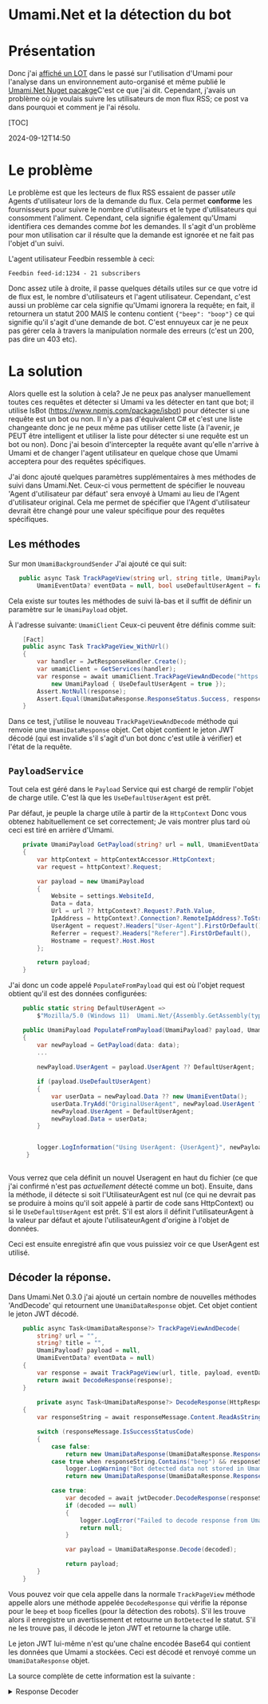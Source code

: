 # Umami.Net et la détection du bot

# Présentation

Donc j'ai [affiché un LOT](/blog/category/Umami) dans le passé sur l'utilisation d'Umami pour l'analyse dans un environnement auto-organisé et même publié le [Umami.Net Nuget pacakge](https://www.nuget.org/packages/Umami.Net/)C'est ce que j'ai dit. Cependant, j'avais un problème où je voulais suivre les utilisateurs de mon flux RSS; ce post va dans pourquoi et comment je l'ai résolu.

[TOC]

<!--category-- ASP.NET, Umami -->
<datetime class="hidden">2024-09-12T14:50</datetime>

# Le problème

Le problème est que les lecteurs de flux RSS essaient de passer *utile* Agents d'utilisateur lors de la demande du flux. Cela permet **conforme** les fournisseurs pour suivre le nombre d'utilisateurs et le type d'utilisateurs qui consomment l'aliment. Cependant, cela signifie également qu'Umami identifiera ces demandes comme *bot* les demandes. Il s'agit d'un problème pour mon utilisation car il résulte que la demande est ignorée et ne fait pas l'objet d'un suivi.

L'agent utilisateur Feedbin ressemble à ceci:

```plaintext
Feedbin feed-id:1234 - 21 subscribers
```

Donc assez utile à droite, il passe quelques détails utiles sur ce que votre id de flux est, le nombre d'utilisateurs et l'agent utilisateur. Cependant, c'est aussi un problème car cela signifie qu'Umami ignorera la requête; en fait, il retournera un statut 200 MAIS le contenu contient `{"beep": "boop"}` ce qui signifie qu'il s'agit d'une demande de bot. C'est ennuyeux car je ne peux pas gérer cela à travers la manipulation normale des erreurs (c'est un 200, pas dire un 403 etc).

# La solution

Alors quelle est la solution à cela? Je ne peux pas analyser manuellement toutes ces requêtes et détecter si Umami va les détecter en tant que bot; il utilise IsBot (https://www.npmjs.com/package/isbot) pour détecter si une requête est un bot ou non. Il n'y a pas d'équivalent C# et c'est une liste changeante donc je ne peux même pas utiliser cette liste (à l'avenir, je PEUT être intelligent et utiliser la liste pour détecter si une requête est un bot ou non).
Donc j'ai besoin d'intercepter la requête avant qu'elle n'arrive à Umami et de changer l'agent utilisateur en quelque chose que Umami acceptera pour des requêtes spécifiques.

J'ai donc ajouté quelques paramètres supplémentaires à mes méthodes de suivi dans Umami.Net. Ceux-ci vous permettent de spécifier le nouveau 'Agent d'utilisateur par défaut' sera envoyé à Umami au lieu de l'Agent d'utilisateur original. Cela me permet de spécifier que l'Agent d'utilisateur devrait être changé pour une valeur spécifique pour des requêtes spécifiques.

## Les méthodes

Sur mon `UmamiBackgroundSender` J'ai ajouté ce qui suit:

```csharp
   public async Task TrackPageView(string url, string title, UmamiPayload? payload = null,
        UmamiEventData? eventData = null, bool useDefaultUserAgent = false)
```

Cela existe sur toutes les méthodes de suivi là-bas et il suffit de définir un paramètre sur le `UmamiPayload` objet.

À l'adresse suivante: `UmamiClient` Ceux-ci peuvent être définis comme suit:

```csharp
    [Fact]
    public async Task TrackPageView_WithUrl()
    {
        var handler = JwtResponseHandler.Create();
        var umamiClient = GetServices(handler);
        var response = await umamiClient.TrackPageViewAndDecode("https://example.com", "Example Page",
            new UmamiPayload { UseDefaultUserAgent = true });
        Assert.NotNull(response);
        Assert.Equal(UmamiDataResponse.ResponseStatus.Success, response.Status);
    }
```

Dans ce test, j'utilise le nouveau `TrackPageViewAndDecode` méthode qui renvoie une `UmamiDataResponse` objet. Cet objet contient le jeton JWT décodé (qui est invalide s'il s'agit d'un bot donc c'est utile à vérifier) et l'état de la requête.

## `PayloadService`

Tout cela est géré dans le `Payload` Service qui est chargé de remplir l'objet de charge utile. C'est là que les `UseDefaultUserAgent` est prêt.

Par défaut, je peuple la charge utile à partir de la `HttpContext` Donc vous obtenez habituellement ce set correctement; Je vais montrer plus tard où ceci est tiré en arrière d'Umami.

```csharp
    private UmamiPayload GetPayload(string? url = null, UmamiEventData? data = null)
    {
        var httpContext = httpContextAccessor.HttpContext;
        var request = httpContext?.Request;

        var payload = new UmamiPayload
        {
            Website = settings.WebsiteId,
            Data = data,
            Url = url ?? httpContext?.Request?.Path.Value,
            IpAddress = httpContext?.Connection?.RemoteIpAddress?.ToString(),
            UserAgent = request?.Headers["User-Agent"].FirstOrDefault(),
            Referrer = request?.Headers["Referer"].FirstOrDefault(),
            Hostname = request?.Host.Host
        };

        return payload;
    }
```

J'ai donc un code appelé `PopulateFromPayload` qui est où l'objet request obtient qu'il est des données configurées:

```csharp
    public static string DefaultUserAgent =>
        $"Mozilla/5.0 (Windows 11)  Umami.Net/{Assembly.GetAssembly(typeof(UmamiClient))!.GetName().Version}";

    public UmamiPayload PopulateFromPayload(UmamiPayload? payload, UmamiEventData? data)
    {
        var newPayload = GetPayload(data: data);
        ...
        
        newPayload.UserAgent = payload.UserAgent ?? DefaultUserAgent;

        if (payload.UseDefaultUserAgent)
        {
            var userData = newPayload.Data ?? new UmamiEventData();
            userData.TryAdd("OriginalUserAgent", newPayload.UserAgent ?? "");
            newPayload.UserAgent = DefaultUserAgent;
            newPayload.Data = userData;
        }


        logger.LogInformation("Using UserAgent: {UserAgent}", newPayload.UserAgent);
     }        
        
```

Vous verrez que cela définit un nouvel Useragent en haut du fichier (ce que j'ai confirmé n'est pas *actuellement* détecté comme un bot). Ensuite, dans la méthode, il détecte si soit l'UtilisateurAgent est nul (ce qui ne devrait pas se produire à moins qu'il soit appelé à partir de code sans HttpContext) ou si le `UseDefaultUserAgent` est prêt. S'il est alors il définit l'utilisateurAgent à la valeur par défaut et ajoute l'utilisateurAgent d'origine à l'objet de données.

Ceci est ensuite enregistré afin que vous puissiez voir ce que UserAgent est utilisé.

## Décoder la réponse.

Dans Umami.Net 0.3.0 j'ai ajouté un certain nombre de nouvelles méthodes 'AndDecode' qui retournent une `UmamiDataResponse` objet. Cet objet contient le jeton JWT décodé.

```csharp
    public async Task<UmamiDataResponse?> TrackPageViewAndDecode(
        string? url = "",
        string? title = "",
        UmamiPayload? payload = null,
        UmamiEventData? eventData = null)
    {
        var response = await TrackPageView(url, title, payload, eventData);
        return await DecodeResponse(response);
    }
    
        private async Task<UmamiDataResponse?> DecodeResponse(HttpResponseMessage responseMessage)
    {
        var responseString = await responseMessage.Content.ReadAsStringAsync();

        switch (responseMessage.IsSuccessStatusCode)
        {
            case false:
                return new UmamiDataResponse(UmamiDataResponse.ResponseStatus.Failed);
            case true when responseString.Contains("beep") && responseString.Contains("boop"):
                logger.LogWarning("Bot detected data not stored in Umami");
                return new UmamiDataResponse(UmamiDataResponse.ResponseStatus.BotDetected);

            case true:
                var decoded = await jwtDecoder.DecodeResponse(responseString);
                if (decoded == null)
                {
                    logger.LogError("Failed to decode response from Umami");
                    return null;
                }

                var payload = UmamiDataResponse.Decode(decoded);

                return payload;
        }
    }
```

Vous pouvez voir que cela appelle dans la normale `TrackPageView` méthode appelle alors une méthode appelée `DecodeResponse` qui vérifie la réponse pour le `beep` et `boop` ficelles (pour la détection des robots). S'il les trouve alors il enregistre un avertissement et retourne un `BotDetected` le statut. S'il ne les trouve pas, il décode le jeton JWT et retourne la charge utile.

Le jeton JWT lui-même n'est qu'une chaîne encodée Base64 qui contient les données que Umami a stockées. Ceci est décodé et renvoyé comme un `UmamiDataResponse` objet.

La source complète de cette information est la suivante :

<details>
<summary>Response Decoder</summary>
```csharp
using System.IdentityModel.Tokens.Jwt;

namespace Umami.Net.Models;

public class UmamiDataResponse
{
    public enum ResponseStatus
    {
        Failed,
        BotDetected,
        Success
    }

    public UmamiDataResponse(ResponseStatus status)
    {
        Status = status;
    }

    public ResponseStatus Status { get; set; }

    public Guid Id { get; set; }
    public Guid WebsiteId { get; set; }
    public string? Hostname { get; set; }
    public string? Browser { get; set; }
    public string? Os { get; set; }
    public string? Device { get; set; }
    public string? Screen { get; set; }
    public string? Language { get; set; }
    public string? Country { get; set; }
    public string? Subdivision1 { get; set; }
    public string? Subdivision2 { get; set; }
    public string? City { get; set; }
    public DateTime CreatedAt { get; set; }
    public Guid VisitId { get; set; }
    public long Iat { get; set; }

    public static UmamiDataResponse Decode(JwtPayload? payload)
    {
        if (payload == null) return new UmamiDataResponse(ResponseStatus.Failed);
        payload.TryGetValue("visitId", out var visitIdObj);
        payload.TryGetValue("iat", out var iatObj);
        //This should only happen then the payload is dummy.
        if (payload.Count == 2)
        {
            var visitId = visitIdObj != null ? Guid.Parse(visitIdObj.ToString()!) : Guid.Empty;
            var iat = iatObj != null ? long.Parse(iatObj.ToString()!) : 0;

            return new UmamiDataResponse(ResponseStatus.Success)
            {
                VisitId = visitId,
                Iat = iat
            };
        }

        payload.TryGetValue("id", out var idObj);
        payload.TryGetValue("websiteId", out var websiteIdObj);
        payload.TryGetValue("hostname", out var hostnameObj);
        payload.TryGetValue("browser", out var browserObj);
        payload.TryGetValue("os", out var osObj);
        payload.TryGetValue("device", out var deviceObj);
        payload.TryGetValue("screen", out var screenObj);
        payload.TryGetValue("language", out var languageObj);
        payload.TryGetValue("country", out var countryObj);
        payload.TryGetValue("subdivision1", out var subdivision1Obj);
        payload.TryGetValue("subdivision2", out var subdivision2Obj);
        payload.TryGetValue("city", out var cityObj);
        payload.TryGetValue("createdAt", out var createdAtObj);

        return new UmamiDataResponse(ResponseStatus.Success)
        {
            Id = idObj != null ? Guid.Parse(idObj.ToString()!) : Guid.Empty,
            WebsiteId = websiteIdObj != null ? Guid.Parse(websiteIdObj.ToString()!) : Guid.Empty,
            Hostname = hostnameObj?.ToString(),
            Browser = browserObj?.ToString(),
            Os = osObj?.ToString(),
            Device = deviceObj?.ToString(),
            Screen = screenObj?.ToString(),
            Language = languageObj?.ToString(),
            Country = countryObj?.ToString(),
            Subdivision1 = subdivision1Obj?.ToString(),
            Subdivision2 = subdivision2Obj?.ToString(),
            City = cityObj?.ToString(),
            CreatedAt = createdAtObj != null ? DateTime.Parse(createdAtObj.ToString()!) : DateTime.MinValue,
            VisitId = visitIdObj != null ? Guid.Parse(visitIdObj.ToString()!) : Guid.Empty,
            Iat = iatObj != null ? long.Parse(iatObj.ToString()!) : 0
        };
    }
}
```

</details>
Vous pouvez voir que cela contient un tas d'informations utiles sur la requête que Umami a stockée. Si vous vouliez par exemple afficher différents contenus basés sur la locale, la langue, le navigateur etc cela vous permet de le faire.

```csharp
    public Guid Id { get; set; }
    public Guid WebsiteId { get; set; }
    public string? Hostname { get; set; }
    public string? Browser { get; set; }
    public string? Os { get; set; }
    public string? Device { get; set; }
    public string? Screen { get; set; }
    public string? Language { get; set; }
    public string? Country { get; set; }
    public string? Subdivision1 { get; set; }
    public string? Subdivision2 { get; set; }
    public string? City { get; set; }
    public DateTime CreatedAt { get; set; }
    public Guid VisitId { get; set; }
    public long Iat { get; set; }
```

# En conclusion

Donc juste un court post couvrant quelques nouvelles fonctionnalités dans Umami.Net 0.4.0 qui vous permet de spécifier un Agent utilisateur par défaut pour des requêtes spécifiques. Ceci est utile pour le suivi des demandes que Umami ignorerait autrement.